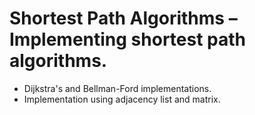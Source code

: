 # Shortest Path Algorithms – Implementing shortest path algorithms.
-	Dijkstra's and Bellman-Ford implementations.
-	Implementation using adjacency list and matrix.
